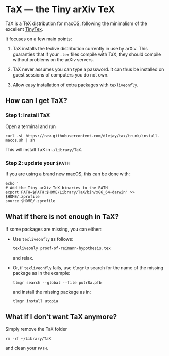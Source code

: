 # TaX — the Tiny arXiv TeX         
  
TaX is a TeX distribution for macOS,
following the minimalism of the excellent [TinyTex](https://github.com/yihui/tinytex).

It focuses on a few main points:

1. TaX installs the texlive distribution currently in use by arXiv.
This guaranties that if your `.tex` files compile with TaX, they
should compile without problems on the arXiv servers.

2. TaX never assumes you can type a password.
It can thus be installed on guest sessions of computers you do not own.

3. Allow easy installation of extra packages with `texliveonfly`.

## How can I get TaX?
### Step 1: install TaX
Open a terminal and run

```
curl -sL https://raw.githubusercontent.com/dlejay/tax/trunk/install-macos.sh | sh
```

This will install TaX in `~/Library/TaX`.

### Step 2: update your `$PATH`
If you are using a brand new macOS,
this can be done with:

```                                 
echo '                              
# Add the Tiny arXiv TeX binaries to the PATH
export PATH=$PATH:$HOME/Library/TaX/bin/x86_64-darwin' >> $HOME/.zprofile
source $HOME/.zprofile              
```                                 
                                    
## What if there is not enough in TaX?
If some packages are missing, you can either:
                                    
* Use `texliveonfly` as follows:                                                         
	```
	texliveonly proof-of-reimann-hypothesis.tex
	```
	and relax.
                                                                                                 
* Or, if `texliveonfly` fails, use `tlmgr` to search for the name of the missing
package as in the example:
	```
	tlmgr search --global --file putr8a.pfb
	```
	and install the missing package as in:
	```
	tlmgr install utopia
	```
## What if I don't want TaX anymore?
Simply remove the TaX folder
```
rm -rf ~/Library/TaX
```
and clean your `PATH`.
